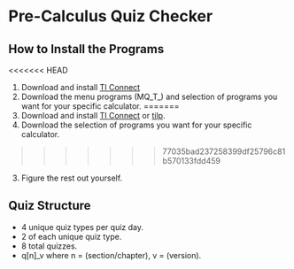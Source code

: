 Pre-Calculus Quiz Checker
=========================

How to Install the Programs
---------------------------
<<<<<<< HEAD
1. Download and install [TI Connect](http://education.ti.com/en/us/products/computer_software/connectivity-software/ti-connect-software/features/features-summary)
2. Download the menu programs (MQ_T_) and selection of programs you want for your specific calculator.
=======
1. Download and install [TI Connect](http://education.ti.com/en/us/products/computer_software/connectivity-software/ti-connect-software/features/features-summary) or [tilp](http://lpg.ticalc.org/prj_tilp/).
2. Download the selection of programs you want for your specific calculator.
>>>>>>> 77035bad237258399df25796c81b570133fdd459
3. Figure the rest out yourself.

Quiz Structure
--------------
- 4 unique quiz types per quiz day.
- 2 of each unique quiz type.
- 8 total quizzes.
- q[n]_v where n = (section/chapter), v = (version).
